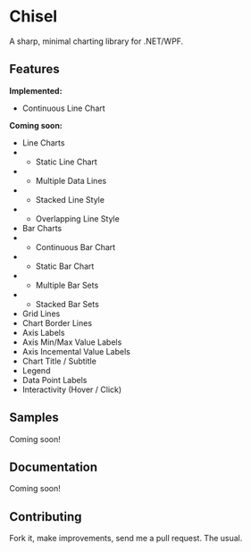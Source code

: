 # Chisel

A sharp, minimal charting library for .NET/WPF.

## Features

**Implemented:**

* Continuous Line Chart

**Coming soon:**

* Line Charts
* * Static Line Chart
* * Multiple Data Lines
* * Stacked Line Style
* * Overlapping Line Style
* Bar Charts
* * Continuous Bar Chart
* * Static Bar Chart
* * Multiple Bar Sets
* * Stacked Bar Sets
* Grid Lines
* Chart Border Lines
* Axis Labels
* Axis Min/Max Value Labels
* Axis Incemental Value Labels
* Chart Title / Subtitle
* Legend
* Data Point Labels
* Interactivity (Hover / Click)

## Samples

Coming soon!

## Documentation

Coming soon!

## Contributing

Fork it, make improvements, send me a pull request. The usual.

